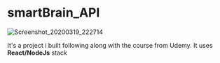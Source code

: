 # smartBrain_API


![Screenshot_20200319_222714](https://user-images.githubusercontent.com/40898323/77116726-e7505f00-6a30-11ea-8a9a-7e1c67f570c8.jpeg)

It's a project i built following along with the course from Udemy. It uses **React/NodeJs** stack 
